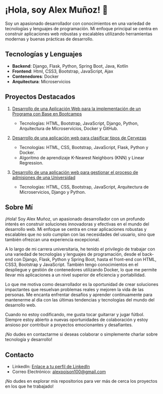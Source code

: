 # ¡Hola, soy Alex Muñoz! 👋

Soy un apasionado desarrollador con conocimientos en una variedad de tecnologías y lenguajes de programación. Mi enfoque principal se centra en construir aplicaciones web robustas y escalables utilizando herramientas modernas y buenas prácticas de desarrollo.

## Tecnologías y Lenguajes

- **Backend**: Django, Flask, Python, Spring Boot, Java, Kotlin
- **Frontend**: Html, CSS3, Bootstrap, JavaScript, Ajax
- **Contenedores**: Docker
- **Arquitectura**: Microservicios

## Proyectos Destacados

1. [Desarrollo de una Aplicación Web para la implementación de un Programa con Base en Bootcamps](https://github.com/joseamd/Bootcamp)
   - Tecnologías: HTML, Bootstrap, JavaScript, Django, Python, Arquitectura de Microservicios, Docker y GitHub.

2. [Desarrollo de una aplicación web para clasificar tipos de Cervezas](https://github.com/joseamd/App-Cervezas)
   - Tecnologías: HTML, CSS, Bootstrap, JavaScript, Flask, Python y Docker.
   - Algoritmo de aprendizaje K-Nearest Neighbors (KNN) y Linear Regression.

3. [Desarrollo de una aplicación web para gestionar el proceso de admisiones de una Universidad](https://github.com/joseamd/Univalle-Admisiones)
   - Tecnologías: HTML, CSS, Bootstrap, JavaScript, Arquitectura de Microservicios, Django y Python.

## Sobre Mí

¡Hola! Soy Alex Muñoz, un apasionado desarrollador con un profundo interés en construir soluciones innovadoras y efectivas en el mundo del desarrollo web. Mi enfoque se centra en crear aplicaciones robustas y escalables que no solo cumplan con las necesidades del usuario, sino que también ofrezcan una experiencia excepcional.

A lo largo de mi carrera universitaria, he tenido el privilegio de trabajar con una variedad de tecnologías y lenguajes de programación, desde el back-end con Django, Flask, Python y Spring Boot, hasta el front-end con HTML, CSS3, Bootstrap y JavaScript. También tengo conocimientos en el despliegue y gestión de contenedores utilizando Docker, lo que me permite llevar mis aplicaciones a un nivel superior de eficiencia y portabilidad.

Lo que me motiva como desarrollador es la oportunidad de crear soluciones impactantes que resuelvan problemas reales y mejoren la vida de las personas. Me encanta enfrentar desafíos y aprender continuamente para mantenerme al día con las últimas tendencias y tecnologías del mundo del desarrollo web.

Cuando no estoy codificando, me gusta tocar guitarrar y jugar fútbol. Siempre estoy abierto a nuevas oportunidades de colaboración y estoy ansioso por contribuir a proyectos emocionantes y desafiantes.

¡No dudes en contactarme si deseas colaborar o simplemente charlar sobre tecnología y desarrollo!

## Contacto

- LinkedIn: [Enlace a tu perfil de LinkedIn](https://www.linkedin.com/in/jose-alex-muñoz-a11354110)
- Correo Electrónico: alexpoison100@gmail.com

¡No dudes en explorar mis repositorios para ver más de cerca los proyectos en los que he trabajado!
